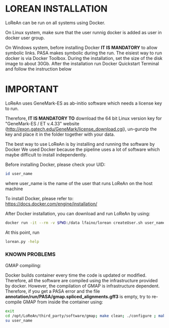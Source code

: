 # LOREAN INSTALLATION

LoReAn can be run on all systems using Docker.

On Linux system, make sure that the user runnig docker is added as user in docker user group.

On Windows system, before installing Docker **IT IS MANDATORY** to allow symbolic links. PASA makes symbolic during the run.
The eisiest way to run docker is via Docker Toolbox. During the installation, set the size of the disk image to about 30Gb.
After the installation run Docker Quickstart Terminal and follow the instruction below 

# IMPORTANT
LoReAn uses GeneMark-ES as ab-initio software which needs a license key to run. 

Therefore, **IT IS MANDATORY TO** download the 64 bit Linux version key for "GeneMark-ES / ET v.4.33" website (http://exon.gatech.edu/GeneMark/license_download.cgi), un-gunzip the key and place it in 
the folder together with your data.

The best way to use LoReAn is by installing and running the software by Docker
We used Docker because the pipeline uses a lot of software which maybe difficult to install independently.

Before installing Docker, please check your UID:
```bash
id user_name
```
where user_name is the name of the user that runs LoReAn on the host machine

To install Docker, please refer to:
https://docs.docker.com/engine/installation/

After Docker installation, you can download and run LoReAn by using:
```bash
docker run -it --rm -v $PWD:/data lfaino/lorean createUser.sh user_name uid_user
```

At this point, run

```bash
lorean.py -help
```

### KNOWN PROBLEMS 

GMAP compiling:

Docker builds container every time the code is updated or modified. Therefore, all the software are compiled using the infrastructure provided by docker. However, the compilation of GMAP is 
infrastructure dependent. Therefore, if you get a PASA error and the file **annotation/run/PASA/gmap.spliced_alignments.gff3** is empty, try to re-compile GMAP from inside the 
container using:
```bash
exit
cd /opt/LoReAn/third_party/software/gmap; make clean; ./configure ; make ; sudo make install ; cd /data/
su user_name
```

